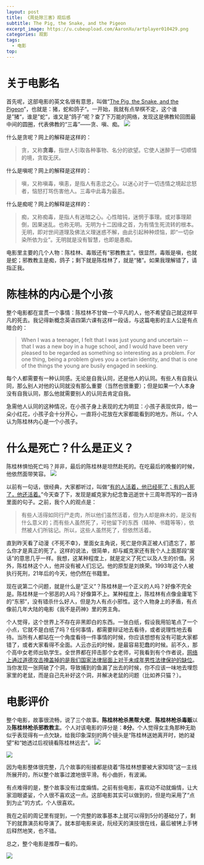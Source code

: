 ```yaml
---
layout: post
title: 《周处除三害》观后感
subtitle: The Pig, the Snake, and the Pigeon
excerpt_image: https://u.cubeupload.com/AaronXu/artplayer010429.png
categories: 观影
tags:
  - 电影
top:
---
```

# 关于电影名

首先呢，这部电影的英文名很有意思，叫做“<u>The Pig, the Snake, and the Pigeon</u>”，也就是：猪，蛇和鸽子“。一开始，我就有点举棋不定，这个谁是”猪“，谁是”蛇“，谁又是”鸽子“呢？查了下万能的网络，发现这是佛教轮回图最中间的圆圈，代表佛教的“三毒”——贪、嗔、痴。
![](https://bkimg.cdn.bcebos.com/pic/fc5e5f342fd2d871241f143d?x-bce-process=image/format,f_auto/watermark,image_d2F0ZXIvYmFpa2UyNzI,g_7,xp_5,yp_5,P_20/resize,m_lfit,limit_1,h_1080)

什么是贪呢？网上的解释是这样的：

>贪，又称**贪毒**，指世人引取各种事物、名分的欲望。它使人迷醉于一切顺情的境，贪取无厌。

什么是嗔呢？网上的解释是这样的：

>嗔，又称嗔毒，嗔恚，是指人有恚忿之心。以迷心对于一切违情之境起忿怒者，恼怒打骂伤害他人。三毒中此毒为最恶。

什么是痴呢？网上的解释是这样的：

>痴，又称痴毒，是指人有迷暗之心。心性暗钝，迷惘于事理。或对事理颠倒，因果迷乱。也称无明。无明为十二因缘之首，为有情生死流转的根本。无明，即对世间道理及佛法义理迷惑不解，由此引起种种烦恼，即“一切杂染所依为业”。无明就是没有智慧，也即是愚痴。

电影里主要的几个人物：陈桂林、毒贩还有“邪教教主”。很显然，毒贩是嗔，也就是蛇；邪教教主是痴，鸽子；剩下就是陈桂林了，就是“猪”。如果我理解错了，请指正我。

# 陈桂林的内心是个小孩

整个电影都在宣贯一个事情：陈桂林不甘做一个平凡的人，他不希望自己就这样平凡的死去。我记得新概念英语四第六课有这样一段话，与这篇电影的主人公是有点暗合的：

>When I was a teenager, I felt that I was just young and uncertain -- that I was a new boy in a huge school, and I would have been very pleased to be regarded as something so interesting as a problem. For one thing, being a problem gives you a certain identity, and that is one of the things the young are busily engaged in seeking.

每个人都需要有一种认同感。无论是自我认同，还是他人的认同。有些人有自我认同，那么别人对他的认同就没有那么重要（当然也很重要）；但是如果一个人本身没有自我认同，那么他就需要别人的认同去肯定自我。

急需他人认同的这种情况，在小孩子身上表现的尤为明显：小孩子表现优异，给一朵小红花，小孩子会十分开心，一直将小花放在大家都能看到的地方。所以，个人认为陈桂林内心是一个小孩子。

# 什么是死亡？什么是正义？

陈桂林惧怕死亡吗？并非，最后的陈桂林是坦然赴死的。在吃最后的晚餐的时候，他依然面带笑容。
![](https://u.cubeupload.com/AaronXu/eeaf7a.png)

以前有一句话，很经典，大家都听过，叫做“<u>有的人活着，他已经死了；有的人死了，他还活着。</u>”今天查了下，发现是臧克家为纪念鲁迅逝世十三周年而写的一首诗里面的句子。之前，我个人的观点是：

>有些人活得如同行尸走肉，所以他们虽然活着，但为人却是麻木的，是没有什么意义的；而有些人虽然死了，可他留下的东西（精神、书籍等等），依然被人们所铭记。所以，这些人虽然死了，但依然活着。

直到昨天看了动漫《不死不幸》，里面女主角说，死亡是你真正被人们遗忘了，那么你才是真正的死了。这样的说法，很简单，却与臧克家还有我个人上面那段“废话”的意思几乎一样。我想，这某种程度上，就是定义了死亡以及人生的价值。另外，陈桂林这个人，他并没有被人们忘记。他的原型是刘焕荣。1993年这个人被执行死刑，21年后的今天，他仍然在书籍里。

现在说第二个问题，就是什么是“正义”？陈桂林是一个正义的人吗？好像不完全是。陈桂林是一个邪恶的人吗？好像算不上。某种程度上，陈桂林有点像金庸笔下的“东邪”，没有错杀什么好人，但是为人有点小邪性。这个人物身上的矛盾，有点像前几年大陆的电影《我不是药神》里的男主角。

个人觉得，这个世界上不存在非黑即白的东西。一张白纸，假设我用铅笔点了一个小点，它就不是白纸了吗？任何事情，都需要辩证地去看待，或者说理性地去看待。当所有人都站在一个角度看待一件事情的时候，你应该想想有没有可能大家都错了，或者大家看得不全面。人云亦云的时候，是最容易犯蠢的时候。前不久，那个高中女老师出轨学生。全世界都在抨击那个女老师，可我看到有个作者说，[网络上通过道德攻击掩盖掉的是我们国家法律层面上对于未成年男性法律保护的缺位](https://justgoidea.com/posts/2024-008/?utm_source=atom_feed)。当你发现一张网破了个洞，导致捕到的鱼漏了出去的时候，你不应该一味地去埋怨家里的老鼠，而是自己先补好这个洞，并解决老鼠的问题（比如养只猫？）。

# 电影评价

整个电影，故事很流畅，说了三个故事。**陈桂林枪杀黑帮大佬**、**陈桂林枪杀毒贩**以及**陈桂林枪杀邪教教主**。个人对该电影的评分是：**8分**。个人觉得女主角那种无助似乎表现得有一点欠缺，给我印象深刻的两个镜头是“陈桂林送她离开时，她的凝望”和“她透过后视镜看陈桂林远去”。
![](https://u.cubeupload.com/AaronXu/artplayer010401.png)

![](https://u.cubeupload.com/AaronXu/artplayer010429.png)

因为电影整体很完整，几个故事的衔接都是绕着“陈桂林想要被大家知晓”这一主线所展开的，所以整个故事过渡地很平滑。有小曲折，有波澜。

有点难得的是，整个故事没有过度煽情。之前有些电影，喜欢动不动就煽情，让大家泪眼婆娑，个人很不喜欢这一点。这部电影其实可以做到的，但是均采用了“点到为止”的方式，个人很喜欢。

我在之前的周记里有提到，一个完整的故事基本上就可以得到5分的基础分了，剩下的就靠演员和导演了。就本部电影来说，阮经天的演技很在线，最后被铐上手铐后释然地笑，也不错。

总之，整个电影是推荐一看的。

![](https://u.cubeupload.com/AaronXu/artplayer015703.png)
